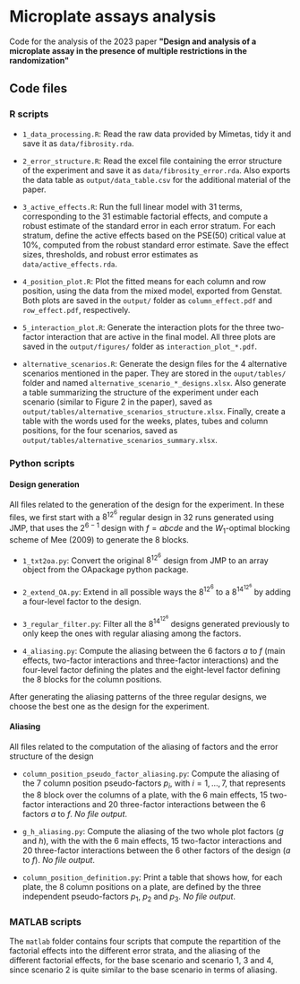 # Microplate assays analysis

Code for the analysis of the 2023 paper **"Design and analysis of a microplate assay in the presence of multiple restrictions in the randomization"**

## Code files

### R scripts

- `1_data_processing.R`: Read the raw data provided by Mimetas, tidy it and save it as `data/fibrosity.rda`.

- `2_error_structure.R`: Read the excel file containing the error structure of the experiment and save it as `data/fibrosity_error.rda`. Also exports the data table as `output/data_table.csv` for the additional material of the paper.

- `3_active_effects.R`: Run the full linear model with 31 terms, corresponding to the 31 estimable factorial effects, and compute a robust estimate of the standard error in each error stratum. For each stratum, define the active effects based on the PSE(50) critical value at 10%, computed from the robust standard error estimate. Save the effect sizes, thresholds, and robust error estimates as `data/active_effects.rda`.

- `4_position_plot.R`: Plot the fitted means for each column and row position, using the data from the mixed model, exported from Genstat. Both plots are saved in the `output/` folder as `column_effect.pdf` and `row_effect.pdf`, respectively.

- `5_interaction_plot.R`: Generate the interaction plots for the three two-factor interaction that are active in the final model. All three plots are saved in the `output/figures/` folder as `interaction_plot_*.pdf`.

- `alternative_scenarios.R`: Generate the design files for the 4 alternative scenarios mentioned in the paper. They are stored in the `ouput/tables/` folder and named `alternative_scenario_*_designs.xlsx`. Also generate a table summarizing the structure of the experiment under each scenario (similar to Figure 2 in the paper), saved as `output/tables/alternative_scenarios_structure.xlsx`. Finally, create a table with the words used for the weeks, plates, tubes and column positions, for the four scenarios, saved as `output/tables/alternative_scenarios_summary.xlsx`.

### Python scripts

#### Design generation

All files related to the generation of the design for the experiment.
In these files, we first start with a $8^12^6$ regular design in 32 runs generated using JMP, that uses the $2^{6-1}$ design with $f=abcde$ and the $W_1$-optimal blocking scheme of Mee (2009) to generate the 8 blocks.

- `1_txt2oa.py`: Convert the original $8^12^6$ design from JMP to an array object from the OApackage python package.

- `2_extend_OA.py`: Extend in all possible ways the $8^12^6$ to a $8^14^12^6$ by adding a four-level factor to the design.

- `3_regular_filter.py`: Filter all the $8^14^12^6$ designs generated previously to only keep the ones with regular aliasing among the factors.

- `4_aliasing.py`: Compute the aliasing between the 6 factors $a$ to $f$ (main effects, two-factor interactions and three-factor interactions) and the four-level factor defining the plates and the eight-level factor defining the 8 blocks for the column positions.

After generating the aliasing patterns of the three regular designs, we choose the best one as the design for the experiment.

#### Aliasing

All files related to the computation of the aliasing of factors and the error structure of the design

- `column_position_pseudo_factor_aliasing.py`: Compute the aliasing of the 7 column position pseudo-factors $p_i$, with $i=1,\ldots,7$, that represents the 8 block over the columns of a plate, with the 6 main effects, 15 two-factor interactions and 20 three-factor interactions between the 6 factors $a$ to $f$. *No file output*.

- `g_h_aliasing.py`: Compute the aliasing of the two whole plot factors ($g$ and $h$), with the with the 6 main effects, 15 two-factor interactions and 20 three-factor interactions between the 6 other factors of the design ($a$ to $f$). *No file output*.

- `column_position_definition.py`: Print a table that shows how, for each plate, the 8 column positions on a plate, are defined by the three independent pseudo-factors $p_1$, $p_2$ and $p_3$. *No file output*.

### MATLAB scripts

The `matlab` folder contains four scripts that compute the repartition of the factorial effects into the different error strata, and the aliasing of the different factorial effects, for the base scenario and scenario 1, 3 and 4, since scenario 2 is quite similar to the base scenario in terms of aliasing.

